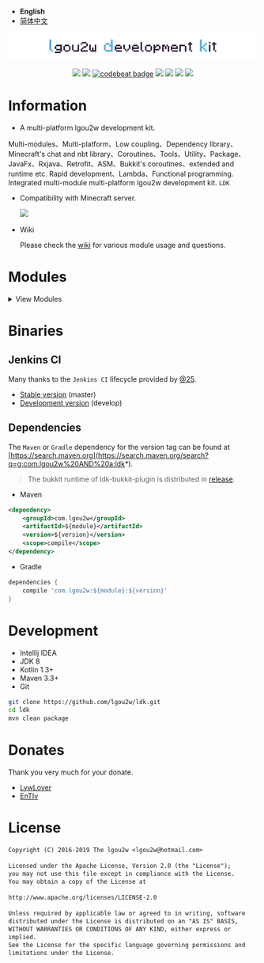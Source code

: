 - **English**
- [简体中文](README-CN.md)

<p align="center">
<img src=".images/ldk-logo.png" alt="ldk" />
</p>

<p align="center">
<a href="https://kotlinlang.org"><img src="https://img.shields.io/badge/Kotlin-1.3.31-blue.svg"></a>
<a href="https://travis-ci.org/lgou2w/ldk"><img src="https://travis-ci.org/lgou2w/ldk.svg?branch=develop" /></a>
<a href="https://codebeat.co/projects/github-com-lgou2w-ldk-develop"><img alt="codebeat badge" src="https://codebeat.co/badges/7c8fccc7-6096-4f12-81e3-98b1f39a3875" /></a>
<a href="https://search.maven.org/search?q=g:com.lgou2w%20AND%20a:ldk*"><img src="https://img.shields.io/maven-central/v/com.lgou2w/ldk.svg?color=%231081c2" /></a>
<a href="https://www.apache.org/licenses/LICENSE-2.0.txt"><img src="https://img.shields.io/hexpm/l/plug.svg" /></a>
<a href="https://github.com/lgou2w/ldk/pulls"><img src="https://img.shields.io/badge/contributing-welcome-FF69B4.svg?style=flat" /></a>
<a href="https://github.com/lgou2w/ldk/issues"><img src="https://img.shields.io/badge/issues-report-E74C3C.svg?style=flat"></a>
</p>

# Information

* A multi-platform lgou2w development kit.
    
Multi-modules、Multi-platform、Low coupling、Dependency library、Minecraft's chat and nbt library、Coroutines、Tools、Utility、Package、
JavaFx、Rxjava、Retrofit、ASM、Bukkit's coroutines、extended and runtime etc. Rapid development、Lambda、Functional programming. 
Integrated multi-module multi-platform lgou2w development kit. `LDK`

* Compatibility with Minecraft server.

    <a href="https://github.com/lgou2w/ldk"><img src="https://img.shields.io/badge/Minecraft-Bukkit%20|%20Spigot%20|%20PaperSpigot%20%3E%3D%201.8-brightgreen.svg"></a>

* Wiki

    Please check the [wiki](https://github.com/lgou2w/ldk/wiki) for various module usage and questions.

# Modules

<details>
<summary>View Modules</summary>

* ldk
    * [`ldk-asm`](/ldk-asm)
    * [`ldk-common`](/ldk-common)
    * [`ldk-coroutines`](/ldk-coroutines)
    * [`ldk-i18n`](/ldk-i18n)
    * [`ldk-reflect`](/ldk-reflect)
    * [`ldk-retrofit`](/ldk-retrofit)
    * [`ldk-rx`](/ldk-rx)
    * [`ldk-fx`](/ldk-fx)
        * [`ldk-fx-common`](/ldk-fx/ldk-fx-common)
        * [`ldk-fx-coroutines`](/ldk-fx/ldk-fx-coroutines)
        * [`ldk-fx-fontawesomefx`](/ldk-fx/ldk-fx-fontawesomefx)
        * [`ldk-fx-jfoenix`](/ldk-fx/ldk-fx-jfoenix)
        * [`ldk-fx-tornadofx`](/ldk-fx/ldk-fx-tornadofx)
        * [`ldk-fx-rx`](/ldk-fx/ldk-fx-rx)
    * [`ldk-rsa`](/ldk-rsa)
    * [`ldk-chat`](/ldk-chat)
    * [`ldk-nbt`](/ldk-nbt)
    * [`ldk-sql`](/ldk-sql)
        * [`ldk-sql-api`](/ldk-sql/ldk-sql-api)
        * [`ldk-sql-hikari`](/ldk-sql/ldk-sql-hikari)
        * [`ldk-sql-sqlite`](/ldk-sql/ldk-sql-sqlite)
        * [`ldk-sql-h2`](/ldk-sql/ldk-sql-h2)
    * [`ldk-exposed`](/ldk-exposed)
    * [`ldk-bukkit`](/ldk-bukkit)
        * [`ldk-bukkit-version`](/ldk-bukkit/ldk-bukkit-version)
        * [`ldk-bukkit-reflect`](/ldk-bukkit/ldk-bukkit-reflect)
        * [`ldk-bukkit-nbt`](/ldk-bukkit/ldk-bukkit-nbt)
        * [`ldk-bukkit-common`](/ldk-bukkit/ldk-bukkit-common)
        * [`ldk-bukkit-compatibility`](/ldk-bukkit/ldk-bukkit-compatibility)
        * [`ldk-bukkit-i18n`](/ldk-bukkit/ldk-bukkit-i18n)
        * [`ldk-bukkit-anvil`](/ldk-bukkit/ldk-bukkit-anvil)
        * [`ldk-bukkit-cmd`](/ldk-bukkit/ldk-bukkit-cmd)
        * [`ldk-bukkit-gui`](/ldk-bukkit/ldk-bukkit-gui)
        * [`ldk-bukkit-region`](/ldk-bukkit/ldk-bukkit-region)
        * [`ldk-bukkit-depend`](/ldk-bukkit/ldk-bukkit-depend)
        * [`ldk-bukkit-depend-economy`](/ldk-bukkit/ldk-bukkit-depend-economy)
        * [`ldk-bukkit-depend-placeholderapi`](/ldk-bukkit/ldk-bukkit-depend-placeholderapi)
        * [`ldk-bukkit-depend-worldedit`](/ldk-bukkit/ldk-bukkit-depend-worldedit)
        * [`ldk-bukkit-rx`](/ldk-bukkit/ldk-bukkit-rx)
        * [`ldk-bukkit-coroutines`](/ldk-bukkit/ldk-bukkit-coroutines)
        * [`ldk-bukkit-plugin`](/ldk-bukkit/ldk-bukkit-plugin)
        
</details>
        
# Binaries

## Jenkins CI

Many thanks to the `Jenkins CI` lifecycle provided by [@25](https://github.com/25).

* [Stable version](http://www.soulbound.me/job/ldk/) (master)
* [Development version](http://www.soulbound.me/job/ldk_Dev/) (develop)

## Dependencies

The `Maven` or `Gradle` dependency for the version tag can be found at [https://search.maven.org](https://search.maven.org/search?q=g:com.lgou2w%20AND%20a:ldk*).

> The bukkit runtime of ldk-bukkit-plugin is distributed in [release](https://github.com/lgou2w/ldk/releases).

* Maven
```xml
<dependency>
    <groupId>com.lgou2w</groupId>
    <artifactId>${module}</artifactId>
    <version>${version}</version>
    <scope>compile</scope>
</dependency>
```

* Gradle
```groovy
dependencies {
    compile 'com.lgou2w:${module}:${version}'
}
```

# Development

* Intellij IDEA
* JDK 8
* Kotlin 1.3+
* Maven 3.3+
* Git

```bash
git clone https://github.com/lgou2w/ldk.git
cd ldk
mvn clean package
```

# Donates

Thank you very much for your donate.

* [LywLover](https://github.com/LywLover)
* [EnTIv](https://github.com/EnTIv)

# License

```
Copyright (C) 2016-2019 The lgou2w <lgou2w@hotmail.com>

Licensed under the Apache License, Version 2.0 (the "License");
you may not use this file except in compliance with the License.
You may obtain a copy of the License at

http://www.apache.org/licenses/LICENSE-2.0

Unless required by applicable law or agreed to in writing, software
distributed under the License is distributed on an "AS IS" BASIS,
WITHOUT WARRANTIES OR CONDITIONS OF ANY KIND, either express or implied.
See the License for the specific language governing permissions and
limitations under the License.
```
